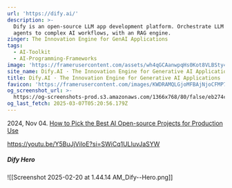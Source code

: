 ```yaml
---
url: 'https://dify.ai/'
description: >-
  Dify is an open-source LLM app development platform. Orchestrate LLM apps from
  agents to complex AI workflows, with an RAG engine.
zinger: The Innovation Engine for GenAI Applications
tags:
  - AI-Toolkit
  - AI-Programming-Frameworks
image: 'https://framerusercontent.com/assets/wh4qGCAanwpqHs0Kot8VLBSty4.png'
site_name: Dify.AI · The Innovation Engine for Generative AI Applications
title: Dify.AI · The Innovation Engine for Generative AI Applications
favicon: 'https://framerusercontent.com/images/KWDRAMQLGjoMFBAjNjoCFMP7XI.png'
og_screenshot_url: >-
  https://og-screenshots-prod.s3.amazonaws.com/1366x768/80/false/eb274cb892747ac14f78de65eeac7dc2009c4cd83c0ba16e2dc7ca292f8e6490.jpeg
og_last_fetch: 2025-03-07T05:20:56.179Z
---
```

2024, Nov 04. [How to Pick the Best AI Open-source Projects for Production Use](https://youtu.be/wVXojxS_hak?si=VRBRN-O_QjGR0rcA)

https://youtu.be/Y5BuJjViloE?si=SWiCq1ULluvJaSYW

##### Dify Hero
![[Screenshot 2025-02-20 at 1.44.14 AM_Dify--Hero.png]]
